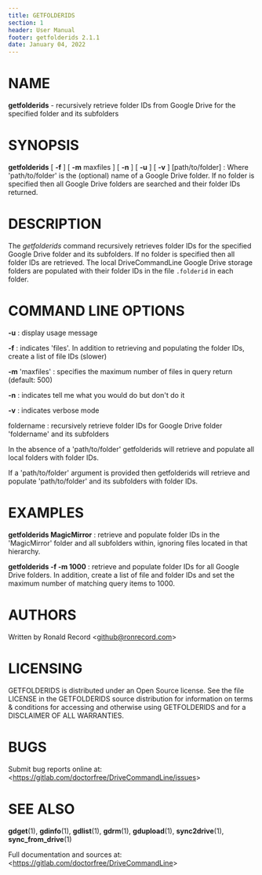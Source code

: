 ```yaml
---
title: GETFOLDERIDS
section: 1
header: User Manual
footer: getfolderids 2.1.1
date: January 04, 2022
---
```

# NAME
**getfolderids** - recursively retrieve folder IDs from Google Drive for the specified folder and its subfolders

# SYNOPSIS
**getfolderids** [ **-f** ] [ **-m** maxfiles ] [ **-n** ] [ **-u** ] [ **-v** ] [path/to/folder]
: Where 'path/to/folder' is the (optional) name of a Google Drive folder. If no folder is specified then all Google Drive folders are searched and their folder IDs returned.

# DESCRIPTION
The *getfolderids* command recursively retrieves folder IDs for the specified
Google Drive folder and its subfolders. If no folder is specified then all folder
IDs are retrieved. The local DriveCommandLine Google Drive storage folders are
populated with their folder IDs in the file `.folderid` in each folder.

# COMMAND LINE OPTIONS
**-u**
: display usage message

**-f**
: indicates 'files'. In addition to retrieving and populating the folder IDs, create a list of file IDs (slower)

**-m** 'maxfiles'
: specifies the maximum number of files in query return (default: 500)

**-n**
: indicates tell me what you would do but don't do it

**-v**
: indicates verbose mode

foldername
: recursively retrieve folder IDs for Google Drive folder 'foldername' and its subfolders

In the absence of a 'path/to/folder' getfolderids will retrieve
and populate all local folders with folder IDs.

If a 'path/to/folder' argument is provided then getfolderids will retrieve
and populate 'path/to/folder' and its subfolders with folder IDs.

# EXAMPLES
**getfolderids MagicMirror**
: retrieve and populate folder IDs in the 'MagicMirror' folder and all subfolders within, ignoring files located in that hierarchy.

**getfolderids -f -m 1000**
: retrieve and populate folder IDs for all Google Drive folders. In addition, create a list of file and folder IDs and set the maximum number of matching query items to 1000.

# AUTHORS
Written by Ronald Record &lt;github@ronrecord.com&gt;

# LICENSING
GETFOLDERIDS is distributed under an Open Source license.
See the file LICENSE in the GETFOLDERIDS source distribution
for information on terms &amp; conditions for accessing and
otherwise using GETFOLDERIDS and for a DISCLAIMER OF ALL WARRANTIES.

# BUGS
Submit bug reports online at: &lt;https://gitlab.com/doctorfree/DriveCommandLine/issues&gt;

# SEE ALSO
**gdget**(1), **gdinfo**(1), **gdlist**(1), **gdrm**(1), **gdupload**(1), **sync2drive**(1), **sync_from_drive**(1)

Full documentation and sources at: &lt;https://gitlab.com/doctorfree/DriveCommandLine&gt;

